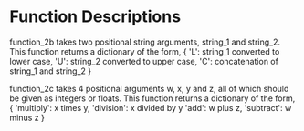 # Function Descriptions

function_2b takes two positional string arguments, string_1 and string_2. This function returns a dictionary of the form, {
	'L': string_1 converted to lower case,
	'U': string_2 converted to upper case,
	'C': concatenation of string_1 and string_2 
}

function_2c takes 4 positional arguments w, x, y and z, all of which should be given as integers or floats. This function returns a dictionary of the form, {
	'multiply': x times y,
	'division': x divided by y
	'add': w plus z,
	'subtract': w minus z
}

